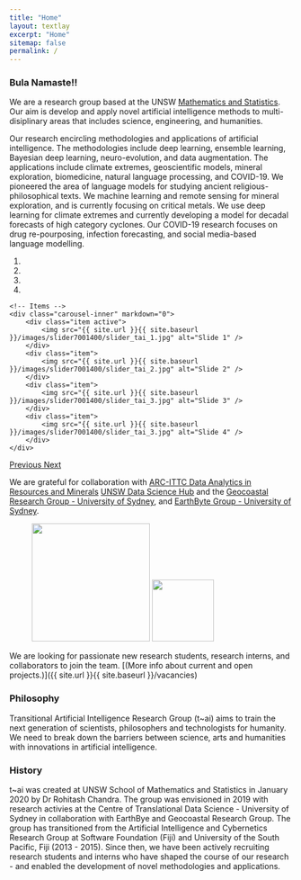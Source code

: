 ```yaml
---
title: "Home"
layout: textlay
excerpt: "Home"
sitemap: false
permalink: /
---
```


### Bula Namaste!!

We are a  research group  based at the  UNSW [Mathematics and Statistics](https://www.unsw.edu.au/science/our-schools/maths). Our aim is develop and apply novel artificial intelligence methods to multi-disiplinary areas that includes science, engineering, and humanities.  

Our research encircling methodologies and applications of artificial intelligence. The methodologies include  deep learning, ensemble learning, Bayesian deep learning, neuro-evolution, and data augmentation. The applications include climate extremes, geoscientific models, mineral exploration, biomedicine, natural language processing, and  COVID-19. We pioneered the area of language models for studying ancient religious-philosophical texts.  We machine learning and remote sensing for mineral exploration, and is currently focusing on critical metals. We use  deep learning for climate extremes and currently developing a model for decadal forecasts of high category cyclones. Our COVID-19 research  focuses on drug re-pourposing, infection forecasting, and social media-based language modelling.


<div markdown="0" id="carousel" class="carousel slide" data-ride="carousel" data-interval="4000" data-pause="hover" >
    <!-- Menu -->
    <ol class="carousel-indicators">
        <li data-target="#carousel" data-slide-to="0" class="active"></li>
        <li data-target="#carousel" data-slide-to="1"></li>
        <li data-target="#carousel" data-slide-to="2"></li>
        <li data-target="#carousel" data-slide-to="3"></li>
    </ol>

    <!-- Items -->
    <div class="carousel-inner" markdown="0">
        <div class="item active">
            <img src="{{ site.url }}{{ site.baseurl }}/images/slider7001400/slider_tai_1.jpg" alt="Slide 1" />
        </div>
        <div class="item">
            <img src="{{ site.url }}{{ site.baseurl }}/images/slider7001400/slider_tai_2.jpg" alt="Slide 2" />
        </div>
        <div class="item">
            <img src="{{ site.url }}{{ site.baseurl }}/images/slider7001400/slider_tai_3.jpg" alt="Slide 3" />
        </div>
        <div class="item">
            <img src="{{ site.url }}{{ site.baseurl }}/images/slider7001400/slider_tai_3.jpg" alt="Slide 4" />
        </div>
    </div>
  <a class="left carousel-control" href="#carousel" role="button" data-slide="prev">
    <span class="glyphicon glyphicon-chevron-left" aria-hidden="true"></span>
    <span class="sr-only">Previous</span>
  </a>
  <a class="right carousel-control" href="#carousel" role="button" data-slide="next">
    <span class="glyphicon glyphicon-chevron-right" aria-hidden="true"></span>
    <span class="sr-only">Next</span>
  </a>
</div>





 


We are grateful for collaboration with [ARC-ITTC Data Analytics in Resources and Minerals]([www.nwo.nl](https://darecentre.org.au/)) [UNSW Data Science Hub](https://www.unsw.edu.au/research/udash) and the [Geocoastal Research Group - University of Sydney](https://grgusyd.org/), and  [EarthByte Group - University of Sydney](https://www.earthbyte.org/).

<figure class="fourth">
  <img src="{{ site.url }}{{ site.baseurl }}/images/logopic/Logo_Leiden.jpg" style="width: 210px">
  <img src="{{ site.url }}{{ site.baseurl }}/images/logopic/Logo_Nanofront.jpg" style="width: 110px"> 
</figure>

We are  looking for passionate new research students, research interns, and collaborators to join the team.  [(More info about current and open projects.)]({{ site.url }}{{ site.baseurl }}/vacancies)  


### Philosophy

Transitional  Artificial Intelligence Research Group (t~ai) aims to train the next generation of scientists, philosophers and technologists for humanity.  We need to break down the barriers between  science, arts and humanities  with innovations in artificial intelligence. 

### History

t~ai was created at UNSW School of Mathematics and Statistics in January 2020 by Dr Rohitash Chandra. The  group was envisioned  in 2019   with research activies at the Centre of Translational Data Science - University of Sydney in collaboration with EarthBye and Geocoastal Research Group. The group has transitioned from the Artificial Intelligence and Cybernetics Research Group at Software Foundation (Fiji) and University of the South Pacific, Fiji (2013 - 2015).  Since then, we have been actively recruiting research students and interns who have shaped the course of our research - and enabled the development of novel methodologies and applications. 
